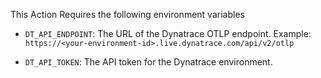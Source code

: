 This Action Requires the following environment variables

- `DT_API_ENDPOINT`: The URL of the Dynatrace OTLP endpoint. Example: `https://<your-environment-id>.live.dynatrace.com/api/v2/otlp`

- `DT_API_TOKEN`: The API token for the Dynatrace environment.